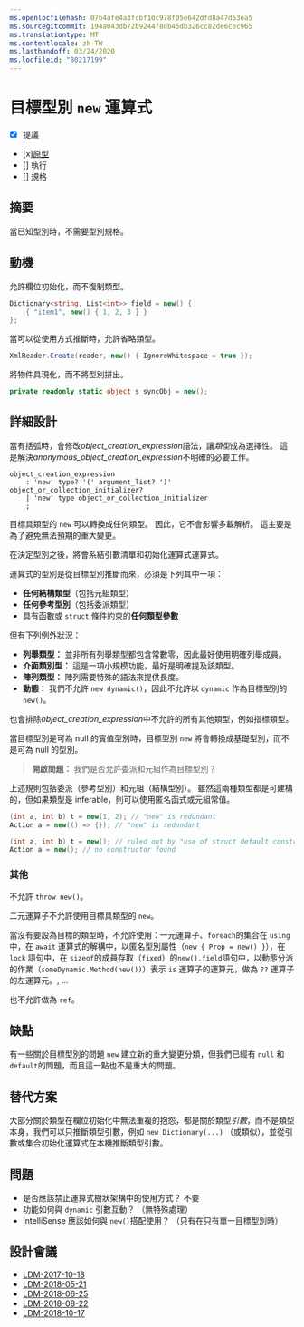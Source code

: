 ```yaml
---
ms.openlocfilehash: 07b4afe4a3fcbf10c978f05e642dfd8a47d53ea5
ms.sourcegitcommit: 194a043db72b9244f8db45db326cc82de6cec965
ms.translationtype: MT
ms.contentlocale: zh-TW
ms.lasthandoff: 03/24/2020
ms.locfileid: "80217199"
---
```


# <a name="target-typed-new-expressions"></a>目標型別 `new` 運算式

* [x] 提議
* [x][原型](https://github.com/alrz/roslyn/tree/features/target-typed-new)
* [] 執行
* [] 規格

## <a name="summary"></a>摘要
[summary]: #summary

當已知型別時，不需要型別規格。 

## <a name="motivation"></a>動機
[motivation]: #motivation

允許欄位初始化，而不復制類型。
```cs
Dictionary<string, List<int>> field = new() {
    { "item1", new() { 1, 2, 3 } }
};
```

當可以從使用方式推斷時，允許省略類型。
```cs
XmlReader.Create(reader, new() { IgnoreWhitespace = true });
```

將物件具現化，而不將型別拼出。
```cs
private readonly static object s_syncObj = new();
```

## <a name="detailed-design"></a>詳細設計
[design]: #detailed-design

當有括弧時，會修改*object_creation_expression*語法，讓*類型*成為選擇性。 這是解決*anonymous_object_creation_expression*不明確的必要工作。
```antlr
object_creation_expression
    : 'new' type? '(' argument_list? ')' object_or_collection_initializer?
    | 'new' type object_or_collection_initializer
    ;
```

目標具類型的 `new` 可以轉換成任何類型。 因此，它不會影響多載解析。 這主要是為了避免無法預期的重大變更。

在決定型別之後，將會系結引數清單和初始化運算式運算式。

運算式的型別是從目標型別推斷而來，必須是下列其中一項：

- **任何結構類型**（包括元組類型）
- **任何參考型別**（包括委派類型）
- 具有函數或 `struct` 條件約束的**任何類型參數**

但有下列例外狀況：

- **列舉類型：** 並非所有列舉類型都包含常數零，因此最好使用明確列舉成員。
- **介面類別型：** 這是一項小規模功能，最好是明確提及該類型。
- **陣列類型：** 陣列需要特殊的語法來提供長度。
- **動態：** 我們不允許 `new dynamic()`，因此不允許以 `dynamic` 作為目標型別的 `new()`。

也會排除*object_creation_expression*中不允許的所有其他類型，例如指標類型。

當目標型別是可為 null 的實值型別時，目標型別 `new` 將會轉換成基礎型別，而不是可為 null 的型別。

> **開啟問題：** 我們是否允許委派和元組作為目標型別？

上述規則包括委派（參考型別）和元組（結構型別）。 雖然這兩種類型都是可建構的，但如果類型是 inferable，則可以使用匿名函式或元組常值。
```cs
(int a, int b) t = new(1, 2); // "new" is redundant
Action a = new(() => {}); // "new" is redundant

(int a, int b) t = new(); // ruled out by "use of struct default constructor"
Action a = new(); // no constructor found
```

### <a name="miscellaneous"></a>其他

不允許 `throw new()`。

二元運算子不允許使用目標具類型的 `new`。

當沒有要設為目標的類型時，不允許使用：一元運算子、`foreach`的集合在 `using`中，在 `await` 運算式的解構中，以匿名型別屬性（`new { Prop = new() }`），在 `lock` 語句中，在 `sizeof`的成員存取（`fixed`）的`new().field`語句中，以動態分派的作業（`someDynamic.Method(new())`）表示 `is` 運算子的運算元，做為 `??` 運算子的左運算元。,  ...

也不允許做為 `ref`。

## <a name="drawbacks"></a>缺點
[drawbacks]: #drawbacks

有一些關於目標型別的問題 `new` 建立新的重大變更分類，但我們已經有 `null` 和 `default`的問題，而且這一點也不是重大的問題。

## <a name="alternatives"></a>替代方案
[alternatives]: #alternatives

大部分關於類型在欄位初始化中無法重複的抱怨，都是關於類型*引數*，而不是類型本身，我們可以只推斷類型引數，例如 `new Dictionary(...)` （或類似），並從引數或集合初始化運算式在本機推斷類型引數。

## <a name="questions"></a>問題
[questions]: #questions

- 是否應該禁止運算式樹狀架構中的使用方式？ 不要
- 功能如何與 `dynamic` 引數互動？ （無特殊處理）
- IntelliSense 應該如何與 `new()`搭配使用？ （只有在只有單一目標型別時）

## <a name="design-meetings"></a>設計會議

- [LDM-2017-10-18](https://github.com/dotnet/csharplang/blob/master/meetings/2017/LDM-2017-10-18.md#100)
- [LDM-2018-05-21](https://github.com/dotnet/csharplang/blob/master/meetings/2018/LDM-2018-05-21.md)
- [LDM-2018-06-25](https://github.com/dotnet/csharplang/blob/master/meetings/2018/LDM-2018-06-25.md)
- [LDM-2018-08-22](https://github.com/dotnet/csharplang/blob/master/meetings/2018/LDM-2018-08-22.md#target-typed-new)
- [LDM-2018-10-17](https://github.com/dotnet/csharplang/blob/master/meetings/2018/LDM-2018-10-17.md)
